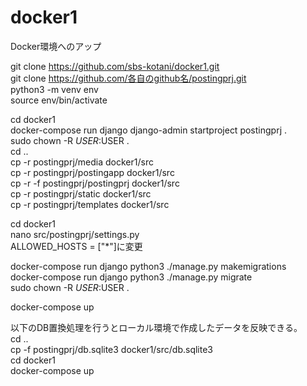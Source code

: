 # docker1
Docker環境へのアップ                                                               

git clone https://github.com/sbs-kotani/docker1.git                                                              
git clone https://github.com/各自のgithub名/postingprj.git                                                              
python3 -m venv env                                                              
source env/bin/activate                                                              

cd docker1                                                              
docker-compose run django django-admin startproject postingprj .                                                               
sudo chown -R $USER:$USER .                                                              
cd ..                                                              
cp -r postingprj/media docker1/src                                                              
cp -r postingprj/postingapp docker1/src                                                              
cp -r -f postingprj/postingprj docker1/src                                                              
cp -r postingprj/static docker1/src                                                              
cp -r postingprj/templates docker1/src                                                              

cd docker1                                                              
nano src/postingprj/settings.py                                                              
              ALLOWED_HOSTS = ["*"]に変更                                                              

docker-compose run django python3 ./manage.py makemigrations                                                              
docker-compose run django python3 ./manage.py migrate                                                              
sudo chown -R $USER:$USER .                                                              

docker-compose up                                                              


以下のDB置換処理を行うとローカル環境で作成したデータを反映できる。                                                           
cd ..                                                           
cp -f postingprj/db.sqlite3 docker1/src/db.sqlite3                                                             
cd docker1                                                           
docker-compose up                                                              
